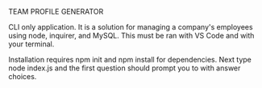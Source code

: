 TEAM PROFILE GENERATOR

CLI only application. It is a solution for managing a company's employees using node, inquirer, and MySQL. This must be ran with VS Code and with your terminal.

Installation requires npm init and npm install for dependencies. Next type node index.js and the first question should prompt you to with answer choices.

